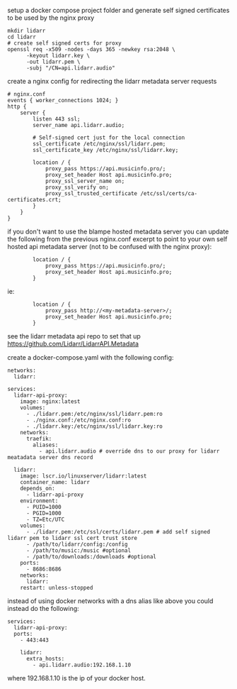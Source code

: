 
setup a docker compose project folder and generate self signed certificates to be used by the nginx proxy

```
mkdir lidarr
cd lidarr
# create self signed certs for proxy
openssl req -x509 -nodes -days 365 -newkey rsa:2048 \
      -keyout lidarr.key \
      -out lidarr.pem \
      -subj "/CN=api.lidarr.audio"
```

create a nginx config for redirecting the lidarr metadata server requests
```
# nginx.conf
events { worker_connections 1024; }
http {
    server {
        listen 443 ssl;
        server_name api.lidarr.audio;

        # Self-signed cert just for the local connection
        ssl_certificate /etc/nginx/ssl/lidarr.pem;
        ssl_certificate_key /etc/nginx/ssl/lidarr.key;

        location / {
            proxy_pass https://api.musicinfo.pro/;
            proxy_set_header Host api.musicinfo.pro;
            proxy_ssl_server_name on;
            proxy_ssl_verify on;
            proxy_ssl_trusted_certificate /etc/ssl/certs/ca-certificates.crt;
        }
    }
}
```
if you don't want to use the blampe hosted metadata server you can update the following from the previous nginx.conf excerpt to point to your own self hosted api metadata server (not to be confused with the nginx proxy):
```
        location / {
            proxy_pass https://api.musicinfo.pro/;
            proxy_set_header Host api.musicinfo.pro;
        }
```

ie:

```
        location / {
            proxy_pass http://<my-metadata-server>/;
            proxy_set_header Host api.musicinfo.pro;
        }
```
see the lidarr metadata api repo to set that up https://github.com/Lidarr/LidarrAPI.Metadata

create a docker-compose.yaml with the following config:

```
networks:
  lidarr:

services:
  lidarr-api-proxy:
    image: nginx:latest
    volumes: 
      - ./lidarr.pem:/etc/nginx/ssl/lidarr.pem:ro
      - ./nginx.conf:/etc/nginx.conf:ro
      - ./lidarr.key:/etc/nginx/ssl/lidarr.key:ro
    networks:
      traefik:
        aliases:
          - api.lidarr.audio # override dns to our proxy for lidarr meatadata server dns record

  lidarr:
    image: lscr.io/linuxserver/lidarr:latest
    container_name: lidarr
    depends_on:
      - lidarr-api-proxy
    environment:
      - PUID=1000
      - PGID=1000
      - TZ=Etc/UTC
    volumes:
      - ./lidarr.pem:/etc/ssl/certs/lidarr.pem # add self signed lidarr pem to lidarr ssl cert trust store
      - /path/to/lidarr/config:/config
      - /path/to/music:/music #optional
      - /path/to/downloads:/downloads #optional
    ports:
      - 8686:8686
    networks:
      lidarr:
    restart: unless-stopped

```

instead of using docker networks with a dns alias like above you could instead do the following:
```
services:
  lidarr-api-proxy:
  ports:
    - 443:443

    lidarr:
      extra_hosts:
        - api.lidarr.audio:192.168.1.10
```
where 192.168.1.10 is the ip of your docker host.
